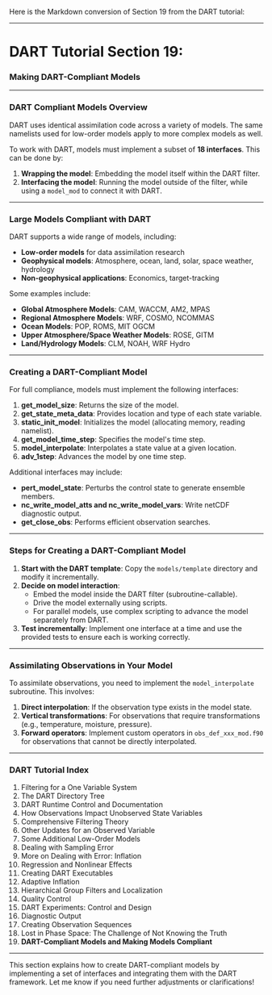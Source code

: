 Here is the Markdown conversion of Section 19 from the DART tutorial:

---

# DART Tutorial Section 19:  
### Making DART-Compliant Models  

---

### DART Compliant Models Overview

DART uses identical assimilation code across a variety of models. The same namelists used for low-order models apply to more complex models as well.

To work with DART, models must implement a subset of **18 interfaces**. This can be done by:
1. **Wrapping the model**: Embedding the model itself within the DART filter.
2. **Interfacing the model**: Running the model outside of the filter, while using a `model_mod` to connect it with DART.

---

### Large Models Compliant with DART

DART supports a wide range of models, including:
- **Low-order models** for data assimilation research
- **Geophysical models**: Atmosphere, ocean, land, solar, space weather, hydrology
- **Non-geophysical applications**: Economics, target-tracking

Some examples include:
- **Global Atmosphere Models**: CAM, WACCM, AM2, MPAS
- **Regional Atmosphere Models**: WRF, COSMO, NCOMMAS
- **Ocean Models**: POP, ROMS, MIT OGCM
- **Upper Atmosphere/Space Weather Models**: ROSE, GITM
- **Land/Hydrology Models**: CLM, NOAH, WRF Hydro

---

### Creating a DART-Compliant Model

For full compliance, models must implement the following interfaces:
1. **get_model_size**: Returns the size of the model.
2. **get_state_meta_data**: Provides location and type of each state variable.
3. **static_init_model**: Initializes the model (allocating memory, reading namelist).
4. **get_model_time_step**: Specifies the model's time step.
5. **model_interpolate**: Interpolates a state value at a given location.
6. **adv_1step**: Advances the model by one time step.

Additional interfaces may include:
- **pert_model_state**: Perturbs the control state to generate ensemble members.
- **nc_write_model_atts and nc_write_model_vars**: Write netCDF diagnostic output.
- **get_close_obs**: Performs efficient observation searches.

---

### Steps for Creating a DART-Compliant Model

1. **Start with the DART template**: Copy the `models/template` directory and modify it incrementally.
2. **Decide on model interaction**:
   - Embed the model inside the DART filter (subroutine-callable).
   - Drive the model externally using scripts.
   - For parallel models, use complex scripting to advance the model separately from DART.
3. **Test incrementally**: Implement one interface at a time and use the provided tests to ensure each is working correctly.

---

### Assimilating Observations in Your Model

To assimilate observations, you need to implement the `model_interpolate` subroutine. This involves:
1. **Direct interpolation**: If the observation type exists in the model state.
2. **Vertical transformations**: For observations that require transformations (e.g., temperature, moisture, pressure).
3. **Forward operators**: Implement custom operators in `obs_def_xxx_mod.f90` for observations that cannot be directly interpolated.

---

### DART Tutorial Index

1. Filtering for a One Variable System
2. The DART Directory Tree
3. DART Runtime Control and Documentation
4. How Observations Impact Unobserved State Variables
5. Comprehensive Filtering Theory
6. Other Updates for an Observed Variable
7. Some Additional Low-Order Models
8. Dealing with Sampling Error
9. More on Dealing with Error: Inflation
10. Regression and Nonlinear Effects
11. Creating DART Executables
12. Adaptive Inflation
13. Hierarchical Group Filters and Localization
14. Quality Control
15. DART Experiments: Control and Design
16. Diagnostic Output
17. Creating Observation Sequences
18. Lost in Phase Space: The Challenge of Not Knowing the Truth
19. **DART-Compliant Models and Making Models Compliant**

---

This section explains how to create DART-compliant models by implementing a set of interfaces and integrating them with the DART framework. Let me know if you need further adjustments or clarifications!
